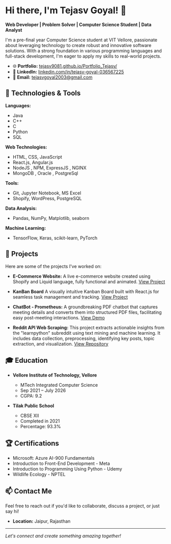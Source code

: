 # Hi there, I'm Tejasv Goyal! 👋

**Web Developer | Problem Solver | Computer Science Student | Data Analyst**

I'm a pre-final year Computer Science student at VIT Vellore, passionate about leveraging technology to create robust and innovative software solutions. With a strong foundation in various programming languages and full-stack development, I'm eager to apply my skills to real-world projects.

- 🌐 **Portfolio:** [tejasv9081.github.io/Portfolio_Tejasv/](https://tejasv9081.github.io/Portfolio_Tejasv/)
- 💼 **LinkedIn:** [linkedin.com/in/tejasv-goyal-036567225](https://www.linkedin.com/in/tejasv-goyal-036567225)
- 📧 **Email:** tejasvgoyal2003@gmail.com

## 🔧 Technologies & Tools

**Languages:**
- Java
- C++
- C
- Python
- SQL

**Web Technologies:**
- HTML, CSS, JavaScript
- React.js, Angular.js
- NodeJS , NPM, ExpressJS , NGINX
- MongoDB , Oracle , PostgreSql

**Tools:**
- Git, Jupyter Notebook, MS Excel 
- Shopify, WordPress, PostgreSQL

**Data Analysis:**
- Pandas, NumPy, Matplotlib, seaborn

**Machine Learning:**
- TensorFlow, Keras, scikit-learn, PyTorch



## 🚀 Projects

Here are some of the projects I've worked on:

- **E-Commerce Website:** A live e-commerce website created using Shopify and Liquid language, fully functional and animated. [View Project](https://swativijaivargie.com)
- **KanBan Board** A visually intuitive Kanban Board built with React.js for seamless task management and tracking. [View Project](https://kanban-board-react-steel.vercel.app/)
- **ChatBot - Prometheus:** A groundbreaking PDF chatbot that captures meeting details and converts them into structured PDF files, facilitating easy post-meeting interactions. [View Demo](https://www.figma.com)

- **Reddit API Web Scraping:** This project extracts actionable insights from the "learnpython" subreddit using text mining and machine learning. It includes data collection, preprocessing, identifying key posts, topic extraction, and visualization. [View Repository](https://github.com/tejasv9081/ReddIt_API_Webscrapping)

## 🎓 Education

- **Vellore Institute of Technology, Vellore**
  - MTech Integrated Computer Science
  - Sep 2021 – July 2026
  - CGPA: 9.2

- **Tilak Public School**
  - CBSE XII
  - Completed in 2021
  - Percentage: 93.3%

## 🏆 Certifications

- Microsoft: Azure AI-900 Fundamentals
- Introduction to Front-End Development - Meta
- Introduction to Programming Using Python - Udemy
- Wildlife Ecology - NPTEL

## 📫 Contact Me

Feel free to reach out if you'd like to collaborate, discuss a project, or just say hi!

- **Location:** Jaipur, Rajasthan


---

*Let's connect and create something amazing together!*

